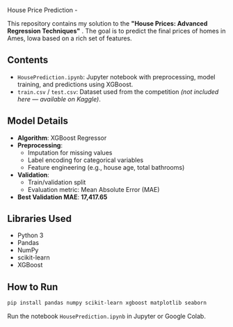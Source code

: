 House Price Prediction - 

This repository contains my solution to the **"House Prices: Advanced Regression Techniques"** . The goal is to predict the final prices of homes in Ames, Iowa based on a rich set of features.

##  Contents

- `HousePrediction.ipynb`: Jupyter notebook with preprocessing, model training, and predictions using XGBoost.
- `train.csv` / `test.csv`: Dataset used from the competition *(not included here — available on Kaggle)*.


##  Model Details

- **Algorithm**: XGBoost Regressor
- **Preprocessing**:
  - Imputation for missing values
  - Label encoding for categorical variables
  - Feature engineering (e.g., house age, total bathrooms)
- **Validation**:
  - Train/validation split
  - Evaluation metric: Mean Absolute Error (MAE)
- **Best Validation MAE**: **17,417.65**

##  Libraries Used

- Python 3
- Pandas
- NumPy
- scikit-learn
- XGBoost



##  How to Run

```bash
pip install pandas numpy scikit-learn xgboost matplotlib seaborn
```

Run the notebook `HousePrediction.ipynb` in Jupyter or Google Colab.
